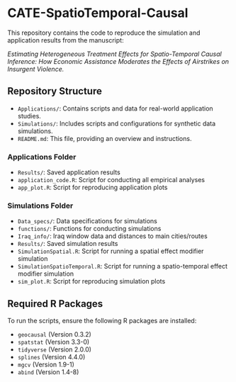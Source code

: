 # CATE-SpatioTemporal-Causal

This repository contains the code to reproduce the simulation and application results from the manuscript:

*Estimating Heterogeneous Treatment Effects for Spatio-Temporal Causal Inference: How Economic Assistance Moderates the Effects of Airstrikes on Insurgent Violence.*

## Repository Structure
* `Applications/`: Contains scripts and data for real-world application studies.
* `Simulations/`: Includes scripts and configurations for synthetic data simulations.
* `README.md`: This file, providing an overview and instructions.

### Applications Folder

- `Results/`: Saved application results
- `application_code.R`: Script for conducting all empirical analyses
- `app_plot.R`: Script for reproducing application plots

### Simulations Folder

- `Data_specs/`: Data specifications for simulations
- `functions/`: Functions for conducting simulations
- `Iraq_info/`: Iraq window data and distances to main cities/routes
- `Results/`: Saved simulation results
- `SimulationSpatial.R`: Script for running a spatial effect modifier simulation
- `SimulationSpatioTemporal.R`: Script for running a spatio-temporal effect modifier simulation
- `sim_plot.R`: Script for reproducing simulation plots

## Required R Packages

To run the scripts, ensure the following R packages are installed:

- `geocausal` (Version 0.3.2)
- `spatstat` (Version 3.3-0)
- `tidyverse` (Version 2.0.0)
- `splines` (Version 4.4.0)
- `mgcv` (Version 1.9-1)
- `abind` (Version 1.4-8)





